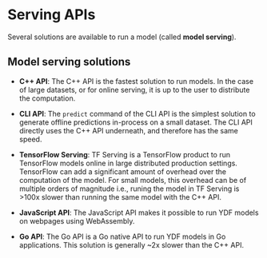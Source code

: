 # Serving APIs

Several solutions are available to run a model (called **model serving**).

## Model serving solutions

-   **C++ API**: The C++ API is the fastest solution to run models. In the case
    of large datasets, or for online serving, it is up to the user to distribute
    the computation.

-   **CLI API**: The `predict` command of the CLI API is the simplest solution
    to generate offline predictions in-process on a small dataset. The CLI API
    directly uses the C++ API underneath, and therefore has the same speed.

-   **TensorFlow Serving**: TF Serving is a TensorFlow product to run TensorFlow
    models online in large distributed production settings. TensorFlow can add a
    significant amount of overhead over the computation of the model. For small
    models, this overhead can be of multiple orders of magnitude i.e., runing
    the model in TF Serving is >100x slower than running the same model with the
    C++ API.

-   **JavaScript API**: The JavaScript API makes it possible to run YDF models
    on webpages using WebAssembly.

-   **Go API**: The Go API is a Go native API to run YDF models in Go
    applications. This solution is generally ~2x slower than the C++ API.
